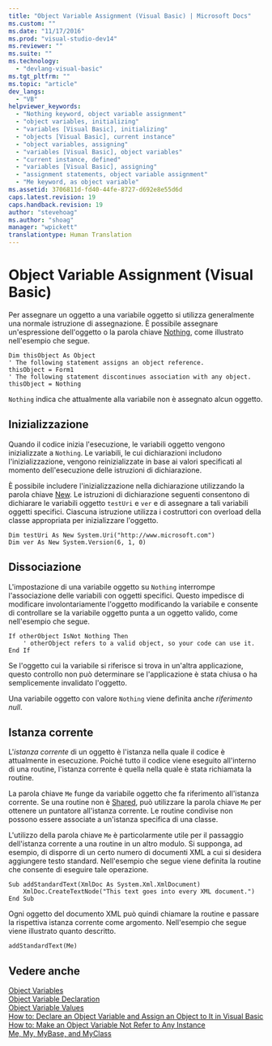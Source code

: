 ```yaml
---
title: "Object Variable Assignment (Visual Basic) | Microsoft Docs"
ms.custom: ""
ms.date: "11/17/2016"
ms.prod: "visual-studio-dev14"
ms.reviewer: ""
ms.suite: ""
ms.technology: 
  - "devlang-visual-basic"
ms.tgt_pltfrm: ""
ms.topic: "article"
dev_langs: 
  - "VB"
helpviewer_keywords: 
  - "Nothing keyword, object variable assignment"
  - "object variables, initializing"
  - "variables [Visual Basic], initializing"
  - "objects [Visual Basic], current instance"
  - "object variables, assigning"
  - "variables [Visual Basic], object variables"
  - "current instance, defined"
  - "variables [Visual Basic], assigning"
  - "assignment statements, object variable assignment"
  - "Me keyword, as object variable"
ms.assetid: 3706811d-fd40-44fe-8727-d692e8e55d6d
caps.latest.revision: 19
caps.handback.revision: 19
author: "stevehoag"
ms.author: "shoag"
manager: "wpickett"
translationtype: Human Translation
---
```

# Object Variable Assignment (Visual Basic)
Per assegnare un oggetto a una variabile oggetto si utilizza generalmente una normale istruzione di assegnazione.  È possibile assegnare un'espressione dell'oggetto o la parola chiave [Nothing](../../../../visual-basic/language-reference/nothing.md), come illustrato nell'esempio che segue.  
  
```  
Dim thisObject As Object  
' The following statement assigns an object reference.  
thisObject = Form1  
' The following statement discontinues association with any object.  
thisObject = Nothing  
```  
  
 `Nothing` indica che attualmente alla variabile non è assegnato alcun oggetto.  
  
## Inizializzazione  
 Quando il codice inizia l'esecuzione, le variabili oggetto vengono inizializzate a `Nothing`.  Le variabili, le cui dichiarazioni includono l'inizializzazione, vengono reinizializzate in base ai valori specificati al momento dell'esecuzione delle istruzioni di dichiarazione.  
  
 È possibile includere l'inizializzazione nella dichiarazione utilizzando la parola chiave [New](../../../../visual-basic/language-reference/operators/new-operator.md).  Le istruzioni di dichiarazione seguenti consentono di dichiarare le variabili oggetto `testUri` e `ver` e di assegnare a tali variabili oggetti specifici.  Ciascuna istruzione utilizza i costruttori con overload della classe appropriata per inizializzare l'oggetto.  
  
```  
Dim testUri As New System.Uri("http://www.microsoft.com")  
Dim ver As New System.Version(6, 1, 0)  
```  
  
## Dissociazione  
 L'impostazione di una variabile oggetto su `Nothing` interrompe l'associazione delle variabili con oggetti specifici.  Questo impedisce di modificare involontariamente l'oggetto modificando la variabile  e consente di controllare se la variabile oggetto punta a un oggetto valido, come nell'esempio che segue.  
  
```  
If otherObject IsNot Nothing Then  
    ' otherObject refers to a valid object, so your code can use it.  
End If  
```  
  
 Se l'oggetto cui la variabile si riferisce si trova in un'altra applicazione, questo controllo non può determinare se l'applicazione è stata chiusa o ha semplicemente invalidato l'oggetto.  
  
 Una variabile oggetto con valore `Nothing` viene definita anche *riferimento null*.  
  
## Istanza corrente  
 L'*istanza corrente* di un oggetto è l'istanza nella quale il codice è attualmente in esecuzione.  Poiché tutto il codice viene eseguito all'interno di una routine, l'istanza corrente è quella nella quale è stata richiamata la routine.  
  
 La parola chiave `Me` funge da variabile oggetto che fa riferimento all'istanza corrente.  Se una routine non è [Shared](../../../../visual-basic/language-reference/modifiers/shared.md), può utilizzare la parola chiave `Me` per ottenere un puntatore all'istanza corrente.  Le routine condivise non possono essere associate a un'istanza specifica di una classe.  
  
 L'utilizzo della parola chiave `Me` è particolarmente utile per il passaggio dell'istanza corrente a una routine in un altro modulo.  Si supponga, ad esempio, di disporre di un certo numero di documenti XML a cui si desidera aggiungere testo standard.  Nell'esempio che segue viene definita la routine che consente di eseguire tale operazione.  
  
```  
Sub addStandardText(XmlDoc As System.Xml.XmlDocument)  
    XmlDoc.CreateTextNode("This text goes into every XML document.")  
End Sub  
```  
  
 Ogni oggetto del documento XML può quindi chiamare la routine e passare la rispettiva istanza corrente come argomento.  Nell'esempio che segue viene illustrato quanto descritto.  
  
```  
addStandardText(Me)  
```  
  
## Vedere anche  
 [Object Variables](../../../../visual-basic/programming-guide/language-features/variables/object-variables.md)   
 [Object Variable Declaration](../../../../visual-basic/programming-guide/language-features/variables/object-variable-declaration.md)   
 [Object Variable Values](../../../../visual-basic/programming-guide/language-features/variables/object-variable-values.md)   
 [How to: Declare an Object Variable and Assign an Object to It in Visual Basic](../../../../visual-basic/programming-guide/language-features/variables/how-to-declare-an-object-variable-and-assign-an-object-to-it.md)   
 [How to: Make an Object Variable Not Refer to Any Instance](../../../../visual-basic/programming-guide/language-features/variables/how-to-make-an-object-variable-not-refer-to-any-instance.md)   
 [Me, My, MyBase, and MyClass](../../../../visual-basic/programming-guide/program-structure/me-my-mybase-and-myclass.md)